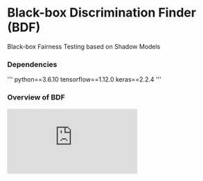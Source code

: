 # Black-box Discrimination Finder (BDF)
Black-box Fairness Testing based on Shadow Models

### Dependencies
'''
python==3.6.10
tensorflow==1.12.0
keras==2.2.4
'''
### Overview of BDF
![image](https://github.com/lenijwp/Black-box-Discrimination-Finder/blob/master/Overview.pdf)
